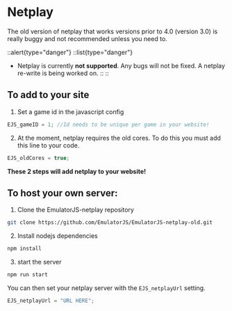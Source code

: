 # Netplay

The old version of netplay that works versions prior to 4.0 (version 3.0) is really buggy and not recommended unless you need to.

::alert{type="danger"}
  ::list{type="danger"}
  - Netplay is currently **not supported**. Any bugs will not be fixed. A netplay re-write is being worked on.
  ::
::

## To add to your site

1. Set a game id in the javascript config
```js
EJS_gameID = 1; //Id needs to be unique per game in your website!
```

2. At the moment, netplay requires the old cores. To do this you must add this line to your code.
```js
EJS_oldCores = true;
```

**These 2 steps will add netplay to your website!**

## To host your own server:

1. Clone the EmulatorJS-netplay repository
```sh
git clone https://github.com/EmulatorJS/EmulatorJS-netplay-old.git
```

2. Install nodejs dependencies
```sh
npm install
```

3. start the server
```sh
npm run start
```

You can then set your netplay server with the `EJS_netplayUrl` setting.
```js
EJS_netplayUrl = "URL HERE";
```
<!-- EJS_netplayServer -->
